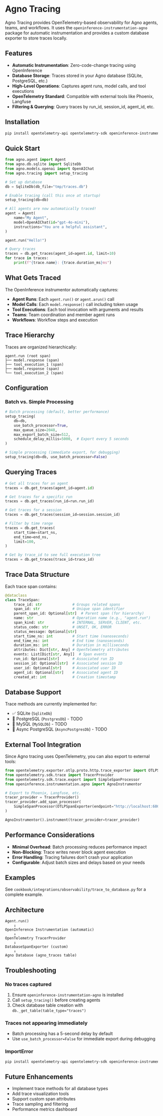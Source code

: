 # Agno Tracing

Agno Tracing provides OpenTelemetry-based observability for Agno agents, teams, and workflows. It uses the `openinference-instrumentation-agno` package for automatic instrumentation and provides a custom database exporter to store traces locally.

## Features

- **Automatic Instrumentation**: Zero-code-change tracing using OpenInference
- **Database Storage**: Traces stored in your Agno database (SQLite, PostgreSQL, etc.)
- **High-Level Operations**: Captures agent runs, model calls, and tool executions
- **OpenTelemetry Standard**: Compatible with external tools like Phoenix, Langfuse
- **Filtering & Querying**: Query traces by run_id, session_id, agent_id, etc.

## Installation

```bash
pip install opentelemetry-api opentelemetry-sdk openinference-instrumentation-agno
```

## Quick Start

```python
from agno.agent import Agent
from agno.db.sqlite import SqliteDb
from agno.models.openai import OpenAIChat
from agno.tracing import setup_tracing

# Set up database
db = SqliteDb(db_file="tmp/traces.db")

# Enable tracing (call this once at startup)
setup_tracing(db=db)

# All agents are now automatically traced!
agent = Agent(
    name="My Agent",
    model=OpenAIChat(id="gpt-4o-mini"),
    instructions="You are a helpful assistant",
)

agent.run("Hello!")

# Query traces
traces = db.get_traces(agent_id=agent.id, limit=10)
for trace in traces:
    print(f"{trace.name}: {trace.duration_ms}ms")
```

## What Gets Traced

The OpenInference instrumentor automatically captures:

- **Agent Runs**: Each `agent.run()` or `agent.arun()` call
- **Model Calls**: Each `model.response()` call including token usage
- **Tool Executions**: Each tool invocation with arguments and results
- **Teams**: Team coordination and member agent runs
- **Workflows**: Workflow steps and execution

## Trace Hierarchy

Traces are organized hierarchically:

```
agent.run (root span)
├── model.response (span)
├── tool_execution_1 (span)
├── model.response (span)
└── tool_execution_2 (span)
```

## Configuration

### Batch vs. Simple Processing

```python
# Batch processing (default, better performance)
setup_tracing(
    db=db,
    use_batch_processor=True,
    max_queue_size=2048,
    max_export_batch_size=512,
    schedule_delay_millis=5000,  # Export every 5 seconds
)

# Simple processing (immediate export, for debugging)
setup_tracing(db=db, use_batch_processor=False)
```

## Querying Traces

```python
# Get all traces for an agent
traces = db.get_traces(agent_id=agent.id)

# Get traces for a specific run
traces = db.get_traces(run_id=run.run_id)

# Get traces for a session
traces = db.get_traces(session_id=session.session_id)

# Filter by time range
traces = db.get_traces(
    start_time=start_ns,
    end_time=end_ns,
    limit=100,
)

# Get by trace_id to see full execution tree
traces = db.get_traces(trace_id=trace_id)
```

## Trace Data Structure

Each trace span contains:

```python
@dataclass
class TraceSpan:
    trace_id: str              # Groups related spans
    span_id: str               # Unique span identifier
    parent_span_id: Optional[str]  # Parent span (for hierarchy)
    name: str                  # Operation name (e.g., "agent.run")
    span_kind: str             # INTERNAL, SERVER, CLIENT, etc.
    status_code: str           # UNSET, OK, ERROR
    status_message: Optional[str]
    start_time_ns: int         # Start time (nanoseconds)
    end_time_ns: int           # End time (nanoseconds)
    duration_ms: int           # Duration in milliseconds
    attributes: Dict[str, Any] # OpenTelemetry attributes
    events: List[Dict[str, Any]]  # Span events
    run_id: Optional[str]      # Associated run ID
    session_id: Optional[str]  # Associated session ID
    user_id: Optional[str]     # Associated user ID
    agent_id: Optional[str]    # Associated agent ID
    created_at: int            # Creation timestamp
```

## Database Support

Trace methods are currently implemented for:

- ✅ SQLite (`SqliteDb`)
- 🚧 PostgreSQL (`PostgresDb`) - TODO
- 🚧 MySQL (`MySQLDb`) - TODO
- 🚧 Async PostgreSQL (`AsyncPostgresDb`) - TODO

## External Tool Integration

Since Agno tracing uses OpenTelemetry, you can also export to external tools:

```python
from opentelemetry.exporter.otlp.proto.http.trace_exporter import OTLPSpanExporter
from opentelemetry.sdk.trace import TracerProvider
from opentelemetry.sdk.trace.export import SimpleSpanProcessor
from openinference.instrumentation.agno import AgnoInstrumentor

# Export to Phoenix, Langfuse, etc.
tracer_provider = TracerProvider()
tracer_provider.add_span_processor(
    SimpleSpanProcessor(OTLPSpanExporter(endpoint="http://localhost:6006/v1/traces"))
)

AgnoInstrumentor().instrument(tracer_provider=tracer_provider)
```

## Performance Considerations

- **Minimal Overhead**: Batch processing reduces performance impact
- **Non-Blocking**: Trace writes never block agent execution
- **Error Handling**: Tracing failures don't crash your application
- **Configurable**: Adjust batch sizes and delays based on your needs

## Examples

See `cookbook/integrations/observability/trace_to_database.py` for a complete example.

## Architecture

```
Agent.run()
    ↓
OpenInference Instrumentation (automatic)
    ↓
OpenTelemetry TracerProvider
    ↓
DatabaseSpanExporter (custom)
    ↓
Agno Database (agno_traces table)
```

## Troubleshooting

### No traces captured

1. Ensure `openinference-instrumentation-agno` is installed
2. Call `setup_tracing()` before creating agents
3. Check database table creation with `db._get_table(table_type="traces")`

### Traces not appearing immediately

- Batch processing has a 5-second delay by default
- Use `use_batch_processor=False` for immediate export during debugging

### ImportError

```bash
pip install opentelemetry-api opentelemetry-sdk openinference-instrumentation-agno
```

## Future Enhancements

- Implement trace methods for all database types
- Add trace visualization tools
- Support custom span attributes
- Trace sampling and filtering
- Performance metrics dashboard

